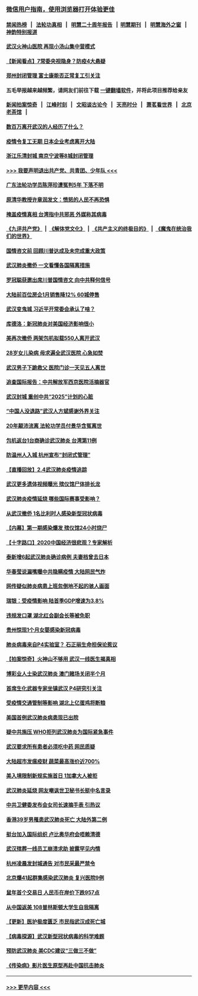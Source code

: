 ### [微信用户指南，使用浏览器打开体验更佳](https://github.com/gfw-breaker/banned-news1/blob/master/indexes/wechat-guide.md?t=0)
#### [禁闻热榜](热点新闻.md?t=0)  &nbsp;&nbsp;|&nbsp;&nbsp; [法轮功真相](https://github.com/gfw-breaker/truth/blob/master/README.md?t=0) &nbsp;&nbsp;|&nbsp;&nbsp; [明慧二十周年报告](https://github.com/gfw-breaker/mh-reports/blob/master/README.md?t=0) &nbsp;&nbsp;|&nbsp;&nbsp;[明慧期刊](https://github.com/gfw-breaker/mh-qikan) &nbsp;&nbsp;|&nbsp;&nbsp; [明慧海外之窗](https://github.com/gfw-breaker/mh-news/blob/master/README.md?t=0) &nbsp;&nbsp;|&nbsp;&nbsp; [神韵特别报道](https://github.com/gfw-breaker/mh-news/blob/master/shenyun.md?t=0)
#### [武汉火神山医院 再现小汤山集中营模式](../pages/nsc413/n11844763.md?t=02050733) 
#### [【新闻看点】7常委央视隐身？防疫4大悬疑](../pages/nsc413/n11844611.md?t=02050733) 
#### [郑州封闭管理 富士康能否正常复工引关注](../pages/nsc413/n11844727.md?t=02050733) 
#### 五毛举报越来越频繁，请网友们前往下载 [一键翻墙软件](https://github.com/gfw-breaker/ssr-accounts)，并将此项目推荐给亲友
#### [新闻拍案惊奇](https://github.com/gfw-breaker/banned-news1/blob/master/pages/link4.md) &nbsp;&nbsp;|&nbsp;&nbsp; [江峰时刻](https://github.com/gfw-breaker/banned-news1/blob/master/pages/link4.md) &nbsp;&nbsp;|&nbsp;&nbsp; [文昭谈古论今](https://github.com/gfw-breaker/banned-news1/blob/master/pages/link4.md) &nbsp;&nbsp;|&nbsp;&nbsp; [天亮时分](https://github.com/gfw-breaker/banned-news1/blob/master/pages/link4.md) &nbsp;&nbsp;|&nbsp;&nbsp; [萧茗看世界](https://github.com/gfw-breaker/banned-news1/blob/master/pages/link4.md) &nbsp;&nbsp;|&nbsp;&nbsp; [北京老茶馆](https://github.com/gfw-breaker/banned-news1/blob/master/pages/link4.md) &nbsp;&nbsp;|&nbsp;&nbsp; 
#### [数百万离开武汉的人经历了什么？](../pages/nsc413/n11844742.md?t=02050733) 
#### [疫情令复工无期  日本企业考虑离开大陆](../pages/nsc413/n11844585.md?t=02050733) 
#### [浙江乐清封城 南京宁波等8城封闭管理](../pages/nsc413/n11844464.md?t=02050733) 
#### [>>> 我要声明退出共产党、共青团、少年队 <<<](https://github.com/begood0513/goodnews/blob/master/quit/letter.md) 
#### [广东法轮功学员陈萍珍遭冤判5年 下落不明](../pages/nsc413/n11844088.md?t=02050733) 
#### [原清华教授许章润发文：愤怒的人民不再恐惧](../pages/nsc413/n11844347.md?t=02050733) 
#### [掩盖疫情真相 台湾指中共邪恶 外媒称其病毒](../pages/nsc413/n11844401.md?t=02050733) 
#### [《九评共产党》](https://github.com/begood0513/9ping.md/blob/master/README.md) &nbsp;|&nbsp; [《解体党文化》](../../../../jtdwh.md/blob/master/README.md)  &nbsp;|&nbsp; [《共产主义的终极目的》](../../../../gczydzjmd.md/blob/master/README.md) &nbsp;|&nbsp; [《魔鬼在统治我们的世界》](../../../../mgztzwmdsj.md/blob/master/README.md) 
#### [国情咨文前 回顾川普达成及未完成重大政策](../pages/nsc413/n11844581.md?t=02050733) 
#### [武汉肺炎撤侨 一文看懂各国隔离措施](../pages/nsc413/n11844216.md?t=02050733) 
#### [罗冠聪获邀出席川普国情咨文 向中共释何信号](../pages/nsc413/n11844355.md?t=02050733) 
#### [大陆前百位房企1月销售降12% 60城停售](../pages/nsc413/n11844398.md?t=02050733) 
#### [武汉变鬼城 习近平开常委会承认了啥？](../pages/nsc413/n11844218.md?t=02050733) 
#### [库德洛：新冠肺炎对美国经济影响很小](../pages/nsc413/n11844418.md?t=02050733) 
#### [美再次撤侨 两架包机拟载550人离开武汉](../pages/nsc413/n11844407.md?t=02050733) 
#### [28岁女儿染病 母求遍全武汉医院 心急如焚](../pages/nsc413/n11844302.md?t=02050733) 
#### [武汉男子下跪救父 医院门诊一天见五人离世](../pages/nsc413/n11844073.md?t=02050733) 
#### [追查国际报告：中共解放军西京医院活摘器官](../pages/nsc413/n11838359.md?t=02050733) 
#### [武汉封城 重创中共“2025”计划的心脏](../pages/nsc413/n11843972.md?t=02050733) 
#### [“中国人没退路”武汉人方斌感谢外界关注](../pages/nsc413/n11843517.md?t=02050733) 
#### [20年颠沛流离 法轮功学员付景华含冤离世](../pages/nsc413/n11841986.md?t=02050733) 
#### [包机返台1台商确诊武汉肺炎 台湾第11例](../pages/nsc413/n11844182.md?t=02050733) 
#### [防温州人入城 杭州宣布“封闭式管理”](../pages/nsc413/n11844139.md?t=02050733) 
#### [【直播回放】2.4武汉肺炎疫情追踪](../pages/nsc413/n11844032.md?t=02050733) 
#### [武汉更多遗体视频曝光 殡仪馆尸体排长龙](../pages/nsc413/n11844057.md?t=02050733) 
#### [武汉肺炎疫情延烧 哪些国际赛事受影响？](../pages/nsc413/n11843958.md?t=02050733) 
#### [从武汉撤侨 1名比利时人感染新型冠状病毒](../pages/nsc413/n11843977.md?t=02050733) 
#### [【内幕】第一期感染爆发 殡仪馆24小时烧尸](../pages/nsc413/n11843944.md?t=02050733) 
#### [【十字路口】2020中国经济很悲观？专家解析](../pages/nsc413/n11842696.md?t=02050733) 
#### [泰新增6起武汉肺炎确诊病例 夫妻档曾去日本](../pages/nsc413/n11843900.md?t=02050733) 
#### [华春莹说漏嘴曝中共隐瞒疫情 大陆网民气炸](../pages/nsc413/n11843863.md?t=02050733) 
#### [网传疑似肺炎病患上班忽倒地不起的骇人画面](../pages/nsc413/n11843789.md?t=02050733) 
#### [瑞银：受疫情影响 陆首季GDP增速为3.8%](../pages/nsc413/n11843264.md?t=02050733) 
#### [违规发口罩 湖北红会副会长等被免职](../pages/nsc413/n11843531.md?t=02050733) 
#### [贵州惊现1个月女婴感染新冠病毒](../pages/nsc413/n11843443.md?t=02050733) 
#### [肺炎病毒来自P4实验室？ 石正丽生命担保论惹议](../pages/nsc413/n11842936.md?t=02050733) 
#### [【拍案惊奇】火神山不够用 武汉一线医生揭真相](../pages/nsc413/n11842682.md?t=02050733) 
#### [博彩业人士染武汉肺炎 澳门赌场关闭半个月](../pages/nsc413/n11843607.md?t=02050733) 
#### [首席生化武器专家坐镇武汉 P4研究引关注](../pages/nsc413/n11842412.md?t=02050733) 
#### [受疫情交通管制等影响 湖北上亿蛋鸡将断粮](../pages/nsc413/n11843243.md?t=02050733) 
#### [美国首例武汉肺炎病患现已出院](../pages/nsc413/n11842740.md?t=02050733) 
#### [疑中共施压 WHO拒列武汉肺炎为国际紧急事件](../pages/nsc413/n11843031.md?t=02050733) 
#### [武汉要求所有患者必须吃中药 网民质疑](../pages/nsc413/n11842894.md?t=02050733) 
#### [大陆超市发瘟疫财 蔬菜最高涨价近700%](../pages/nsc413/n11842780.md?t=02050733) 
#### [美入境限制新规实施首日 1加拿大人被拒](../pages/nsc413/n11843058.md?t=02050733) 
#### [武汉肺炎延烧 网友嘲讽世卫秘书长挺中名言录](../pages/nsc413/n11843056.md?t=02050733) 
#### [中共卫健委发布会女司长速摘手表 引热议](../pages/nsc413/n11843116.md?t=02050733) 
#### [香港39岁男罹患武汉肺炎死亡 大陆外第二例](../pages/nsc413/n11843026.md?t=02050733) 
#### [挺台加入国际组织 卢比奥华府会唔赖清德](../pages/nsc413/n11843023.md?t=02050733) 
#### [武汉殡葬一线员工崩溃求助 披露罕见内情](../pages/nsc413/n11842482.md?t=02050733) 
#### [杭州凌晨发封城通告 对市民采最严禁令](../pages/nsc413/n11842758.md?t=02050733) 
#### [北京爆41起群集感染武汉肺炎 复兴医院9例](../pages/nsc413/n11841955.md?t=02050733) 
#### [鼠年首个交易日 人民币在岸价下跌957点](../pages/nsc413/n11842681.md?t=02050733) 
#### [从中国返美 108普林斯顿大学生自我隔离](../pages/nsc413/n11842714.md?t=02050733) 
#### [【更新】医护极度匮乏 市民指武汉成死亡城](../pages/nsc413/n11801312.md?t=02050733) 
#### [【病毒探源】武汉新型冠状病毒的科学难题](../pages/nsc413/n11842176.md?t=02050733) 
#### [预防武汉肺炎 美CDC建议“三做三不做”](../pages/nsc413/n11842700.md?t=02050733) 
#### [《传染病》影片医生原型再赴中国抗击肺炎](../pages/nsc413/n11842626.md?t=02050733) 

----
#### [ >>> 更早内容 <<< ](../indexes/nsc413-earlier.md)
